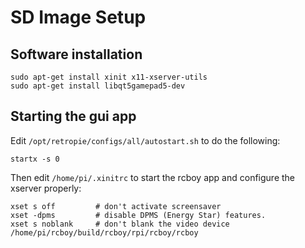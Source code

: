 # SD Image Setup

## Software installation

    sudo apt-get install xinit x11-xserver-utils
    sudo apt-get install libqt5gamepad5-dev



## Starting the gui app 

Edit `/opt/retropie/configs/all/autostart.sh` to do the following:

    startx -s 0

Then edit `/home/pi/.xinitrc` to start the rcboy app and configure the xserver properly:

    xset s off         # don't activate screensaver
    xset -dpms         # disable DPMS (Energy Star) features.
    xset s noblank     # don't blank the video device
    /home/pi/rcboy/build/rcboy/rpi/rcboy/rcboy

